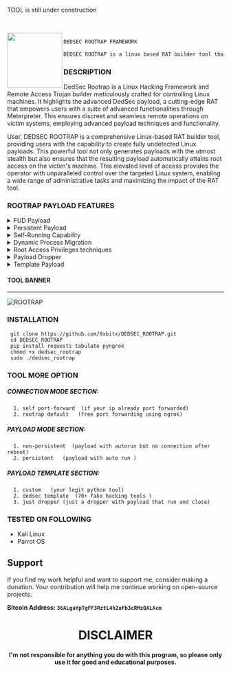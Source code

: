 TOOL is still under construction
<!--
<div>
  <img src="./img/background.png" align="" />
</div>
-->

<p>‎</p>

<div>
  <img src="https://cdn-icons-png.flaticon.com/512/4011/4011063.png" width="128" height="128" align="left" />
</div>


```diff

DEDSEC ROOTRAP FRAMEWORK

DEDSEC ROOTRAP is a linux based RAT builder tool that can create a fully undetected Linux payload.

```


### DESCRIPTION
DedSec Rootrap is a Linux Hacking Framework and Remote Access Trojan builder meticulously crafted for controlling Linux machines. It highlights the advanced DedSec payload, a cutting-edge RAT that empowers users with a suite of advanced functionalities through Meterpreter. This ensures discreet and seamless remote operations on victim systems, employing advanced payload techniques and functionality.

User, DEDSEC ROOTRAP is a comprehensive Linux-based RAT builder tool, providing users with the capability to create fully undetected Linux payloads. This powerful tool not only generates payloads with the utmost stealth but also ensures that the resulting payload automatically attains root access on the victim's machine. This elevated level of access provides the operator with unparalleled control over the targeted Linux system, enabling a wide range of administrative tasks and maximizing the impact of the RAT tool.

### ROOTRAP PAYLOAD FEATURES

<details>
<summary>FUD Payload</summary>
<br>
The tool is equipped with a Fully Undetected (FUD) payload, adding an extra layer of security to evade detection by security software. The FUD payload guarantees the covert execution of malicious operations on the victim's Linux machine.
<br><br>
</details>

<details>
<summary>Persistent Payload</summary>
<br>
Rootrap persistent payload. This advanced functionality ensures the automatic execution of the malicious payload when the target machine is powered on during the boot process. The autostart feature enhances the tool's covert operations, allowing it to quietly initiate upon system startup and maintain a discreet presence on the victim's machine for extended periods.
<br><br>
</details>

<details>
<summary>Self-Running Capability</summary>
<br>
DedSec Rootrap boasts a self-runner capability, empowering it to autonomously initiate and execute without external intervention, thereby enhancing convenience and efficiency across various operational scenarios. Notably, in the event of inadvertent closure of the process by the victim, Rootrap is intelligently designed to automatically relaunch the payload. This not only ensures persistent and uninterrupted operations but also serves as a proactive measure to prevent attackers from terminating Meterpreter sessions abruptly.
<br><br>
</details>

<details>
<summary>Dynamic Process Migration</summary>
<br>
With the ability to self-migrate to legitimate processes, DedSec Rootrap ensures that its presence remains discreet and undetectable. The tool seamlessly integrates into existing processes, minimizing the risk of detection and raising the bar for forensics efforts.
<br><br>
</details>

<details>
<summary>Root Access Privileges techniques</summary>
<br>
DedSec Rootrap achieves complete root access on victim machines by ingeniously leveraging a two-step process. Initially, it prompts the execution of a template payload or a seemingly legitimate tool, requesting them to run as root. Subsequently, the main payload employs a concealed technique, ensuring anonymity and executing with elevated privileges. This strategic approach allows operators to exert unparalleled control over the targeted Linux system, facilitating a broad spectrum of administrative tasks and maximizing the impact of the RAT tool.
<br><br>
</details>

<details>
<summary>Payload Dropper</summary>
<br>
The Payload Dropper feature seamlessly integrates itself within a seemingly legitimate Linux tool, cleverly concealing its true nature to evade suspicion. When the victim initiates this tool, the Dropper executes DedSec techniques, ensuring the anonymity and discreet operation of the main payload within the victim machine's memory. This method allows the main payload to persist even if terminated, as the Dropper establishes a self-runner code. Consequently, even if the machine is powered off, the main payload remains embedded, reactivating upon the victim's PC reboot to sustain the Meterpreter session without interruption.
<br><br>
</details>

<details>
<summary>Template Payload</summary>
<br>
The Template feature plays a crucial role by masquerading as an authentic Linux tool, adept at concealing its true nature to deflect suspicion. When the victim executes this tool, the RAT payload is subtly injected into memory, generating a concealed process to outmaneuver antivirus detection. Additionally, the Template establishes a self-runner code, ensuring the persistent reemergence of the payload, even in the event of termination. This strategic design amplifies the tool's resilience and efficacy by portraying the RAT as a bona fide Linux or hacking tool, effectively masking its genuine intent.
<br><br>
</details>

#### TOOL BANNER
---
![ROOTRAP](https://github.com/0xbitx/DEDSEC_ROOTTRAP/blob/main/banner.png)

### INSTALLATION 
```
 git clone https://github.com/0xbitx/DEDSEC_ROOTRAP.git
 cd DEDSEC_ROOTRAP
 pip install requests tabulate pyngrok
 chmod +x dedsec_rootrap
 sudo ./dedsec_rootrap
```

### TOOL MORE OPTION

##### CONNECTION MODE SECTION:
      1. self port-forward  (if your ip already port forwarded)
      2. rootrap default   (free port forwarding using ngrok)
##### PAYLOAD MODE SECTION:
      1. non-persistent  (payload with autorun but no connection after reboot)
      2. persistent   (payload with auto run )
##### PAYLOAD TEMPLATE SECTION:
      1. custom   (your legit python tool)
      2. dedsec template  (70+ fake hacking tools )
      3. just dropper (just a dropper with payload that run and close)
      
### TESTED ON FOLLOWING
* Kali Linux 
* Parrot OS 

## Support

If you find my work helpful and want to support me, consider making a donation. Your contribution will help me continue working on open-source projects.

**Bitcoin Address: `36ALguYpTgFF3RztL4h2uFb3cRMzQALAcm`**

<h1 align="center"> DISCLAIMER </h1>

<h4 align="center">I'm not responsible for anything you do with this program, so please only use it for good and educational purposes. </h4>
